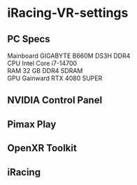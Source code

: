# iRacing-VR-settings
## PC Specs
Mainboard  GIGABYTE B660M DS3H DDR4  
CPU        Intel Core i7-14700  
RAM        32 GB DDR4 SDRAM  
GPU        Gainward RTX 4080 SUPER  

## NVIDIA Control Panel

## Pimax Play

## OpenXR Toolkit

## iRacing

